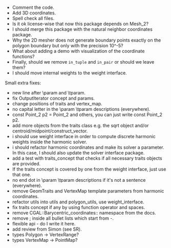 * Comment the code.
* Add 3D coordinates.
* Spell check all files.
* Is it ok license-wise that now this package depends on Mesh_2?
* I should merge this package with the natural neighbor coordinates package.
* Why the 2D mesher does not generate boundary points exactly on the polygon boundary but only with the precision 10^-5?
* What about adding a demo with visualization of the coordinate functions?
* Finally, should we remove `in_tuple` and `in_pair` or should we leave them?
* I should move internal weights to the weight interface.

Small extra fixes:
* new line after \param and \tparam.
* fix OutputIterator concept and params.
* change positions of traits and vertex_map.
* no capital letter in the \param \tparam descriptions (everywhere).
* const Point_2 p2 = Point_2 and others, you can just write const Point_2 p2.
* add more objects from the traits class e.g. the sqrt object and/or centroid/midpoint/construct_vector.
* i should use weight interface in order to compute discrete harmonic weights inside the harmonic solver.
* i should refactor harmonic coordinates and make its solver a parameter. In this case, I should also update the solver interface package.
* add a test with traits_concept that checks if all necessary traits objects are provided.
* If the traits concept is covered by one from the weight interface, just use that one.
* no end dot in \param \tparam descriptions if it's not a sentence (everywhere).
* remove GeomTraits and VertexMap template parameters from harmonic coordinates.
* refactor utils into utils and polygon_utils, use weight_interface.
* fix traits concept if any by using function operator and spaces.
* remove CGAL::Barycentric_coordinates:: namespace from the docs.
* remove ; inside all bullet lists which start from -.
* flexible api - do I write it here.
* add review from Simon (see SR).
* types Polygon -> VertexRange?
* types VertexMap -> PointMap?